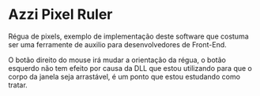 # Azzi Pixel Ruler
Régua de pixels, exemplo de implementação deste software que costuma ser uma ferramente de auxilio para desenvolvedores de Front-End.

O botão direito do mouse irá mudar a orientação da régua, o botão esquerdo não tem efeito por causa da DLL que estou utilizando para que o corpo da janela seja arrastável, é um ponto que estou estudando como tratar.